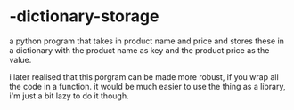 # -dictionary-storage
a python program that takes in product name and price and stores these in a dictionary
with the product name as key and the product price as the value.

i later realised that this porgram can be made more robust, if you wrap all the code in a function.
it would be much easier to use the thing as a library, i'm just a bit lazy to do it though.
